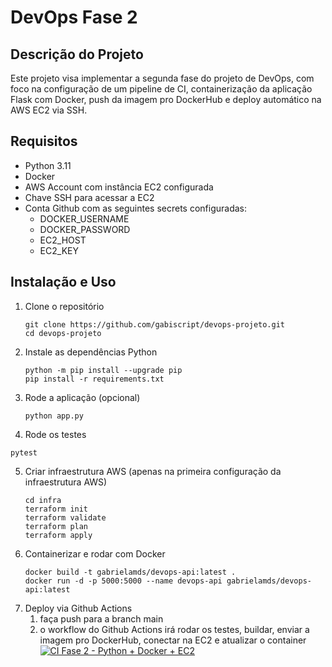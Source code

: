
# DevOps Fase 2 

## Descrição do Projeto

Este projeto visa implementar a segunda fase do projeto de DevOps, com foco na configuração de um pipeline de CI, containerização da aplicação Flask com Docker, push da imagem pro DockerHub e deploy automático na AWS EC2 via SSH.

## Requisitos

- Python 3.11
- Docker
- AWS Account com instância EC2 configurada
- Chave SSH para acessar a EC2
- Conta Github com as seguintes secrets configuradas: 
   - DOCKER_USERNAME
   - DOCKER_PASSWORD
   - EC2_HOST
   - EC2_KEY

## Instalação e Uso

1. Clone o repositório
   ```
   git clone https://github.com/gabiscript/devops-projeto.git
   cd devops-projeto
   ```
2. Instale as dependências Python
   ```
   python -m pip install --upgrade pip
   pip install -r requirements.txt
   ```
3. Rode a aplicação (opcional)
   ```
   python app.py
   ```
4.  Rode os testes
   ```
   pytest
   ```
5. Criar infraestrutura AWS (apenas na primeira configuração da infraestrutura AWS)
    ```
    cd infra
    terraform init
    terraform validate
    terraform plan
    terraform apply
    ```
6. Containerizar e rodar com Docker
   ```
   docker build -t gabrielamds/devops-api:latest .
   docker run -d -p 5000:5000 --name devops-api gabrielamds/devops-api:latest
   ```
7. Deploy via Github Actions
   1. faça push para a branch main
   2. o workflow do Github Actions irá rodar os testes, buildar, enviar a imagem pro DockerHub, conectar na EC2 e atualizar o container
[![CI Fase 2 - Python + Docker + EC2](https://github.com/gabiscript/devops-projeto/actions/workflows/main.yml/badge.svg)](https://github.com/gabiscript/devops-projeto/actions/workflows/main.yml)

